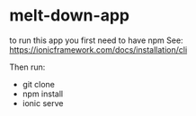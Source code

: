 # melt-down-app

to run this app you first need to have npm
See: https://ionicframework.com/docs/installation/cli

Then run:
- git clone
- npm install
- ionic serve
